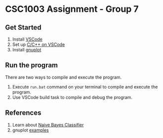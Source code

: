 # CSC1003 Assignment - Group 7

## Get Started

1. Install [VSCode](https://code.visualstudio.com/)
2. Set up [C/C++ on VSCode](https://code.visualstudio.com/docs/languages/cpp)
3. Install [gnuplot](https://sourceforge.net/projects/gnuplot/files/gnuplot/5.4.2/)

## Run the program
There are two ways to compile and execute the program.

1. Execute `run.bat` command on your terminal to compile and execute the program.
2. Use VSCode build task to compile and debug the program.

## References

1. Learn about [Naive Bayes Classifier](https://www.youtube.com/watch?v=O2L2Uv9pdDA)
2. gnuplot [examples](https://www.delftstack.com/howto/c/plotting-in-c/)  
